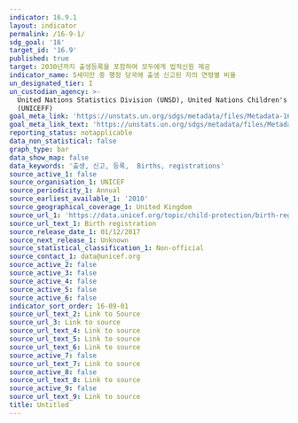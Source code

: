 ```yaml
---
indicator: 16.9.1
layout: indicator
permalink: /16-9-1/
sdg_goal: '16'
target_id: '16.9'
published: true
target: 2030년까지 출생등록을 포함하여 모두에게 법적신원 제공
indicator_name: 5세미만 중 행정 당국에 출생 신고된 자의 연령별 비율
un_designated_tier: I
un_custodian_agency: >-
  United Nations Statistics Division (UNSD), United Nations Children's Fund
  (UNICEFF)
goal_meta_link: 'https://unstats.un.org/sdgs/metadata/files/Metadata-16-09-01.pdf'
goal_meta_link_text: 'https://unstats.un.org/sdgs/metadata/files/Metadata-16-09-01.pdf'
reporting_status: notapplicable
data_non_statistical: false
graph_type: bar
data_show_map: false
data_keywords: '출생, 신고, 등록,  Births, registrations'
source_active_1: false
source_organisation_1: UNICEF
source_periodicity_1: Annual
source_earliest_available_1: '2010'
source_geographical_coverage_1: United Kingdom
source_url_1: 'https://data.unicef.org/topic/child-protection/birth-registration/'
source_url_text_1: Birth registration
source_release_date_1: 01/12/2017
source_next_release_1: Unknown
source_statistical_classification_1: Non-official
source_contact_1: data@unicef.org
source_active_2: false
source_active_3: false
source_active_4: false
source_active_5: false
source_active_6: false
indicator_sort_order: 16-09-01
source_url_text_2: Link to Source
source_url_3: Link to source
source_url_text_4: Link to source
source_url_text_5: Link to source
source_url_text_6: Link to source
source_active_7: false
source_url_text_7: Link to source
source_active_8: false
source_url_text_8: Link to source
source_active_9: false
source_url_text_9: Link to source
title: Untitled
---
```

